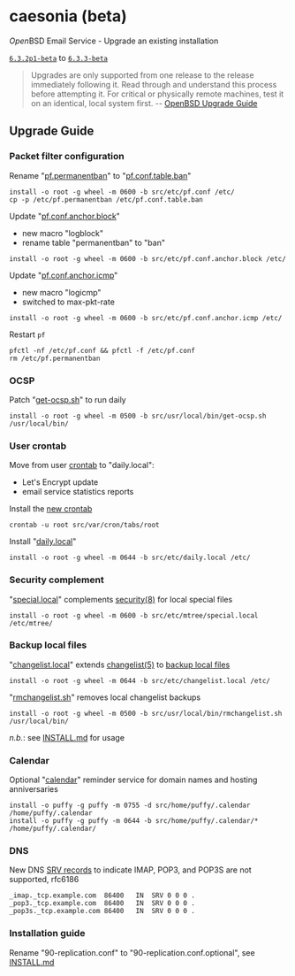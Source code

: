 # caesonia (beta)
*Open*BSD Email Service - Upgrade an existing installation

[`6.3.2p1-beta`](https://github.com/vedetta-com/caesonia/tree/v6.3.2p1-beta) to [`6.3.3-beta`](https://github.com/vedetta-com/caesonia/tree/v6.3.3-beta)

> Upgrades are only supported from one release to the release immediately following it. Read through and understand this process before attempting it. For critical or physically remote machines, test it on an identical, local system first. -- [OpenBSD Upgrade Guide](https://www.openbsd.org/faq/index.html)

## Upgrade Guide

### Packet filter configuration

Rename "[pf.permanentban](https://github.com/vedetta-com/caesonia/blob/v6.3.2p1-beta/src/etc/pf.permanentban)" to "[pf.conf.table.ban](https://github.com/vedetta-com/caesonia/blob/v6.3.3-beta/src/etc/pf.conf.table.ban)"

```console
install -o root -g wheel -m 0600 -b src/etc/pf.conf /etc/
cp -p /etc/pf.permanentban /etc/pf.conf.table.ban
```

Update "[pf.conf.anchor.block](https://github.com/vedetta-com/caesonia/blob/v6.3.3-beta/src/etc/pf.conf.anchor.block)"
- new macro "logblock"
- rename table "permanentban" to "ban"

```console
install -o root -g wheel -m 0600 -b src/etc/pf.conf.anchor.block /etc/
```

Update "[pf.conf.anchor.icmp](https://github.com/vedetta-com/caesonia/blob/v6.3.3-beta/src/etc/pf.conf.anchor.icmp)"
- new macro "logicmp"
- switched to max-pkt-rate

```console
install -o root -g wheel -m 0600 -b src/etc/pf.conf.anchor.icmp /etc/
```

Restart `pf`

```console
pfctl -nf /etc/pf.conf && pfctl -f /etc/pf.conf
rm /etc/pf.permanentban
```

### OCSP

Patch "[get-ocsp.sh](https://github.com/vedetta-com/caesonia/blob/v6.3.3-beta/src/usr/local/bin/get-ocsp.sh)" to run daily
```console
install -o root -g wheel -m 0500 -b src/usr/local/bin/get-ocsp.sh /usr/local/bin/
```

### User crontab

Move from user [crontab](https://github.com/vedetta-com/caesonia/blob/v6.3.2p1-beta/src/var/cron/tabs/root) to "daily.local":
- Let's Encrypt update
- email service statistics reports

Install the [new crontab](https://github.com/vedetta-com/caesonia/blob/v6.3.3-beta/src/var/cron/tabs/root)
```console
crontab -u root src/var/cron/tabs/root
```

Install "[daily.local](https://github.com/vedetta-com/caesonia/blob/v6.3.3-beta/src/etc/daily.local)"
```console
install -o root -g wheel -m 0644 -b src/etc/daily.local /etc/
```

### Security complement

"[special.local](https://github.com/vedetta-com/caesonia/blob/v6.3.3-beta/src/etc/mtree/special.local)" complements [security(8)](https://man.openbsd.org/security.8) for local special files
```console
install -o root -g wheel -m 0600 -b src/etc/mtree/special.local /etc/mtree/
```

### Backup local files

"[changelist.local](https://github.com/vedetta-com/caesonia/blob/v6.3.3-beta/src/etc/changelist.local)" extends [changelist(5)](https://man.openbsd.org/changelist.5) to [backup local files](https://github.com/vedetta-com/caesonia/blob/v6.3.3-beta/INSTALL.md#backup-local-files)
```console
install -o root -g wheel -m 0644 -b src/etc/changelist.local /etc/
```

"[rmchangelist.sh](https://github.com/vedetta-com/caesonia/blob/v6.3.3-beta/src/usr/local/bin/rmchangelist.sh)" removes local changelist backups
```console
install -o root -g wheel -m 0500 -b src/usr/local/bin/rmchangelist.sh /usr/local/bin/
```

*n.b.*: see [INSTALL.md](https://github.com/vedetta-com/caesonia/blob/v6.3.3-beta/INSTALL.md#backup-local-files) for usage

### Calendar

Optional "[calendar](https://github.com/vedetta-com/caesonia/tree/v6.3.3-beta/src/home/puffy/.calendar)" reminder service for domain names and hosting anniversaries

```console
install -o puffy -g puffy -m 0755 -d src/home/puffy/.calendar /home/puffy/.calendar
install -o puffy -g puffy -m 0644 -b src/home/puffy/.calendar/* /home/puffy/.calendar/
```

### DNS

New DNS [SRV records](https://github.com/vedetta-com/caesonia/blob/v6.3.3-beta/README.md#srv-records-for-locating-email-services) to indicate IMAP, POP3, and POP3S are not supported, rfc6186
```console
_imap._tcp.example.com	86400	IN	SRV	0 0 0 .
_pop3._tcp.example.com	86400	IN	SRV	0 0 0 .
_pop3s._tcp.example.com	86400	IN	SRV	0 0 0 .
```

### Installation guide

Rename "90-replication.conf" to "90-replication.conf.optional", see [INSTALL.md](https://github.com/vedetta-com/caesonia/blob/v6.3.3-beta/INSTALL.md#backup-mx)

